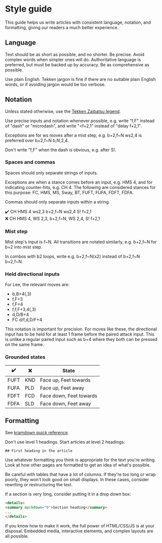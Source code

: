 # Style guide

This guide helps us write articles with consistent language, notation, and
formatting, giving our readers a much better experience.

## Language

Text should be as short as possible, and no shorter. Be precise. Avoid complex
words when simpler ones will do. Authoritative language is preferred,
but must be backed up by accuracy. Be as comprehensive as possible.

Use plain English. Tekken jargon is fine if there are no suitable plain English
words, or if avoiding jargon would be too verbose.

## Notation

Unless stated otherwise, use the [Tekken Zaibatsu
legend](http://www.tekkenzaibatsu.com/legend.php).

Use precise inputs and notation whenever possible, e.g. write "f,F" instead of
"dash" or "microdash", and write "&lt;f+2,1" instead of "delay f+2,1".

Exceptions are for ws moves after a mist step, e.g. b+2,f\~N ws2,4 is preferred over b+2,f\~N b,N,2,4. 

Don't write "f,F" when the dash is obvious, e.g. after S!.

### Spaces and commas

Spaces should only separate strings of inputs.

Exceptions are when a stance comes before an input, e.g. HMS 4, and for
indicating counter-hits, e.g. CH 4. The following are considered stances for
this purpose: FC, HMS, MS, Sway, BT, FUFT, FUFA, FDFT, FDFA.

Commas should only separate inputs within a string.

✔️ CH HMS 4 ws2,3 b+2,f\~N ws2,4 S! f+2,1\
❌ CH HMS 4, WS 2,3, b+2,f\~N, WS 2,4, S! f+2,1

### Mist step

Mist step's input is f\~N. All transitions are notated similarly, e.g.
b+2,f\~N for b+2 into mist step.

In combos with b2 loops, write e.g. b+2,f\~N(x2) instead of b+2,f\~N b+2,f\~N.

### Held directional inputs

For Lee, the relevant moves are:

- b,B+4(,3)
- f,F+3
- f,F+4
- f,f,F+3,4(,3)
- d,D/B+4
- FC d/f,d,D/F+4

This notation is important for precision. For moves like these, the directional input has to be held for at least 1 frame before the paired attack input. This is unlike a regular paired input such as b+4 where they both can be pressed on the same frame.

### Grounded states

| ✔️ | ❌ | State |
| -- | -- | -- |
| FUFT | KND | Face up, Feet towards |
| FUFA | PLD | Face up, Feet away |
| FDFT | FCD | Face down, Feet towards |
| FDFA | SLD | Face down, Feet away |

## Formatting

See [kramdown quick reference](https://kramdown.gettalong.org/quickref.html).

Don't use level 1 headings. Start articles at level 2 headings:

~~~ html
## First heading in the article
~~~

Use whatever formatting you think is appropriate for the text you're writing.
Look at how other pages are formatted to get an idea of what's possible.

Be careful with tables that have a lot of columns. If they're too long or wrap
poorly, they won't look good on small displays. In these cases, consider
rewriting or restructuring the text.

If a section is very long, consider putting it in a drop down box:

~~~ html
<details>
<summary markdown="0">Section heading</summary>
...
</details>
~~~

If you know how to make it work, the full power of HTML/CSS/JS is at your
disposal. Embedded media, interactive elements, and complex layouts are all
possible.
